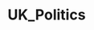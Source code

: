 ---
title: UK_Politics
crosslinks:
- autotldr
- socialism
- wholesomereddit
- GoldandBlack
- PrequelMemes
- explainlikeimfive
- ukpolitics
- unitedkingdom
- LateStageCapitalism
- ShitAmericansSay
---